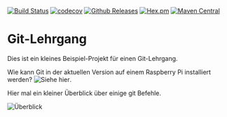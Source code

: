 [![Build Status](https://travis-ci.org/IT-Berater/Git-Lehrgang.svg?branch=master)](https://travis-ci.org/IT-Berater/Git-Lehrgang) 
[![codecov](https://codecov.io/gh/IT-Berater/lehrgang/branch/master/graph/badge.svg)](https://codecov.io/gh/IT-Berater/Git-Lehrgang) 
[![Github Releases](https://img.shields.io/github/downloads/atom/atom/latest/total.svg)](https://github.com/IT-Berater/Git-Lehrgang)
[![Hex.pm](https://img.shields.io/hexpm/l/plug.svg)](https://github.com/IT-Berater/Git-Lehrgang)
[![Maven Central](https://maven-badges.herokuapp.com/maven-central/de.wenzlaff.Git-Lehrgang/Git-Lehrgang/badge.svg)](https://maven-badges.herokuapp.com/maven-central/Git-Lehrgang/Git-Lehrgang)

# Git-Lehrgang

Dies ist ein kleines Beispiel-Projekt für einen Git-Lehrgang.

Wie kann Git in der aktuellen Version auf einem Raspberry Pi installiert werden? ![Siehe hier](http://blog.wenzlaff.de/?p=14941#more-14941).

Hier mal ein kleiner Überblick über einige git Befehle.

![Überblick](http://blog.wenzlaff.de/wp-content/uploads/2018/01/GIT-top-6-768x576.png)


